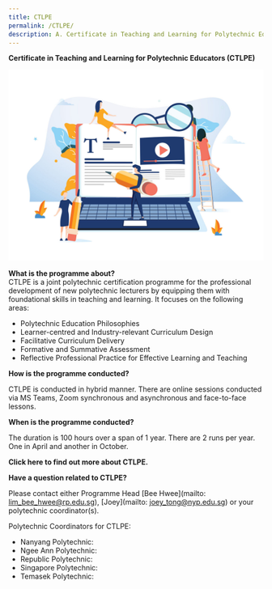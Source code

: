 ```yaml
---
title: CTLPE
permalink: /CTLPE/
description: A.	Certificate in Teaching and Learning for Polytechnic Educators (CTLPE)
---
```

**Certificate in Teaching and Learning for Polytechnic Educators (CTLPE)**

![CTLPE banner](/images/127315465_ML.jpg)

**What is the programme about?**
\
CTLPE is a joint polytechnic certification programme for the professional development of new polytechnic lecturers by equipping them with foundational skills in teaching and learning. 
It focuses on the following areas:
* Polytechnic Education Philosophies
* Learner-centred and Industry-relevant Curriculum Design
* Facilitative Curriculum Delivery
* Formative and Summative Assessment
* Reflective Professional Practice for Effective Learning and Teaching

**How is the programme conducted?**

CTLPE is conducted in hybrid manner. There are online sessions conducted via MS Teams, Zoom synchronous and asynchronous and face-to-face lessons.

**When is the programme conducted?**

The duration is 100 hours over a span of 1 year. There are 2 runs per year. One in April and another in October.

**Click here to find out more about CTLPE.**

**Have a question related to CTLPE?**

Please contact either Programme Head [Bee Hwee](mailto: lim_bee_hwee@rp.edu.sg), [Joey](mailto: joey_tong@nyp.edu.sg) or your polytechnic coordinator(s).


Polytechnic Coordinators for CTLPE:

* Nanyang Polytechnic: 
* Ngee Ann Polytechnic:
* Republic Polytechnic:
* Singapore Polytechnic:
* Temasek Polytechnic: